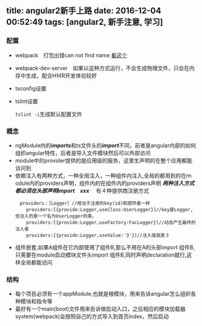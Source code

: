 title: angular2新手上路
date: 2016-12-04 00:52:49
tags: [angular2, 新手注意, 学习]
---

### 配置
- webpack　打包出错can not find name [看这个](http://stackoverflow.com/questions/33332394/angular-2-typescript-cant-find-names)
- webpack-dev-server　如果以这种方式运行，不会生成物理文件，只会在内存中生成，配合HＭR开发体验较好

- tsconfig设置

	

- tslint设置
	
	`tslint -i`生成默认配置文件
### 概念
- ngModule内的***imports***和ts文件头的***import***不同，前者是angular内部的如何组织angular特性，后者是导入文件模块然后可以外部访问
- module中的provider提供的是应用级的服务，这里生声明的在整个应用都能访问到
- 依赖注入有两种方式，一种全局注入，一种组件内注入,全局的都用到的在ｍodule内的providers声明，组件内的在组件内的providers声明
***两种注入方式都必须在头部声明import　xxx***
　有４种提供商注册方式    
	```
	　providers：［Logger］//相当于注册的key(id)和提供者一样
        providers:[{provide:Logger,useClass:UserLogger}]//key是Logger,但注入的是一个名为UserLogger的类，
        providers:[{provide:Logger,useFactory:FacLogger}]//动态产生最终的注入者
        providers:[{provide:Logger,useValue:'3'}]//注入值就是３

	```
- 组件嵌套,如果A组件在它内部使用了组件B,那么不用在A的头部import 组件B,只需要在module启动模块文件头import 组件B,同时声明declaration就行,这样全局都能访问
### 结构
-   每个项目必须有一个appModule,也就是根模块，用来告诉angular怎么组织各种模块和指令等
-   最好有一个main(boot)文件用来告诉做启动入口，之后相应的模块加载器system(webpack)会按照自己的方式导入到首页index，然后启动
